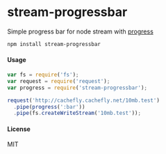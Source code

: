 # stream-progressbar
Simple progress bar for node stream with [progress](https://www.npmjs.com/package/progress)
``` sh
npm install stream-progressbar
```
#### Usage
``` javascript
var fs = require('fs');
var request = require('request');
var progress = require('stream-progressbar');

request('http://cachefly.cachefly.net/10mb.test')
  .pipe(progress(':bar'))
  .pipe(fs.createWriteStream('10mb.test'));
```
#### License
MIT
